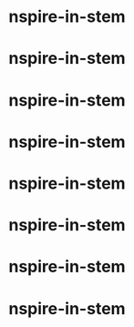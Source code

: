 # nspire-in-stem
# nspire-in-stem
# nspire-in-stem
# nspire-in-stem
# nspire-in-stem
# nspire-in-stem
# nspire-in-stem
# nspire-in-stem
